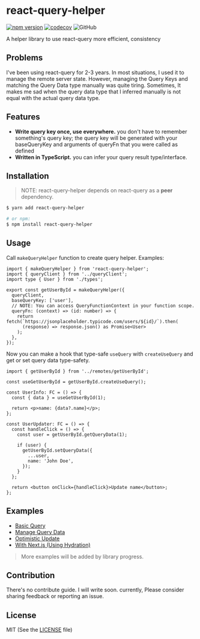 # react-query-helper

[![npm version](https://badge.fury.io/js/react-query-helper.svg)](https://badge.fury.io/js/react-query-helper) [![codecov](https://codecov.io/gh/dano-inc/react-query-helper/branch/master/graph/badge.svg?token=TD9B2BKN24)](https://codecov.io/gh/dano-inc/react-query-helper) ![GitHub](https://img.shields.io/github/license/dano-inc/react-query-helper)

A helper library to use react-query more efficient, consistency

## Problems

I've been using react-query for 2-3 years. In most situations, I used it to manage the remote server state.
However, managing the Query Keys and matching the Query Data type manually was quite tiring.
Sometimes, It makes me sad when the query data type that I inferred manually is not equal with the actual query data type.

## Features

- **Write query key once, use everywhere.** you don't have to remember something's query key; the query key will be generated with your baseQueryKey and arguments of queryFn that you were called as defined
- **Written in TypeScript.** you can infer your query result type/interface.

## Installation

> NOTE: react-query-helper depends on react-query as a **peer** dependency.

```bash
$ yarn add react-query-helper

# or npm:
$ npm install react-query-helper
```

## Usage

Call `makeQueryHelper` function to create query helper. Examples:

```tsx
import { makeQueryHelper } from 'react-query-helper';
import { queryClient } from '../queryClient';
import type { User } from './types';

export const getUserById = makeQueryHelper({
  queryClient,
  baseQueryKey: ['user'],
  // NOTE: You can access QueryFunctionContext in your function scope.
  queryFn: (context) => (id: number) => {
    return fetch(`https://jsonplaceholder.typicode.com/users/${id}/`).then(
      (response) => response.json() as Promise<User>
    );
  },
});
```

Now you can make a hook that type-safe `useQuery` with `createUseQuery` and get or set query data type-safety.

```tsx
import { getUserById } from '../remotes/getUserById';

const useGetUserById = getUserById.createUseQuery();

const UserInfo: FC = () => {
  const { data } = useGetUserById(1);

  return <p>name: {data?.name}</p>;
};

const UserUpdater: FC = () => {
  const handleClick = () => {
    const user = getUserById.getQueryData(1);

    if (user) {
      getUserById.setQueryData({
        ...user,
        name: 'John Doe',
      });
    }
  };

  return <button onClick={handleClick}>Update name</button>;
};
```

## Examples

- [Basic Query](https://codesandbox.io/s/basic-query-1dn5u?file=/src/App.tsx)
- [Manage Query Data](https://codesandbox.io/s/manage-query-data-lytzd)
- [Optimistic Update](https://codesandbox.io/s/optimistic-update-t1lkt)
- [With Next.js (Using Hydration)](https://codesandbox.io/s/with-next-js-typescript-forked-94kzy)

> More examples will be added by library progress.

## Contribution

There's no contribute guide. I will write soon. currently, Please consider sharing feedback or reporting an issue.

## License

MIT (See the [LICENSE](./LICENSE) file)
